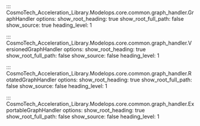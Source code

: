 ::: CosmoTech_Acceleration_Library.Modelops.core.common.graph_handler.GraphHandler
    options:
        show_root_heading: true
        show_root_full_path: false
        show_source: true
        heading_level: 1


::: CosmoTech_Acceleration_Library.Modelops.core.common.graph_handler.VersionedGraphHandler
    options:
       show_root_heading: true
       show_root_full_path: false
       show_source: false
       heading_level: 1


::: CosmoTech_Acceleration_Library.Modelops.core.common.graph_handler.RotatedGraphHandler
    options:
       show_root_heading: true
       show_root_full_path: false
       show_source: false
       heading_level: 1


::: CosmoTech_Acceleration_Library.Modelops.core.common.graph_handler.ExportableGraphHandler
    options:
       show_root_heading: true
       show_root_full_path: false
       show_source: false
       heading_level: 1
